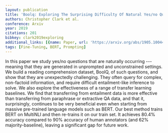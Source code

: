 ```yaml
---
layout: publication
title: 'Boolq: Exploring The Surprising Difficulty Of Natural Yes/no Questions'
authors: Christopher Clark et al.
conference: Arxiv
year: 2019
citations: 201
bibkey: clark2019exploring
additional_links: [{name: Paper, url: 'https://arxiv.org/abs/1905.10044'}]
tags: [Fine-Tuning, BERT, Prompting]
---
```

In this paper we study yes/no questions that are naturally occurring ---
meaning that they are generated in unprompted and unconstrained settings. We
build a reading comprehension dataset, BoolQ, of such questions, and show that
they are unexpectedly challenging. They often query for complex, non-factoid
information, and require difficult entailment-like inference to solve. We also
explore the effectiveness of a range of transfer learning baselines. We find
that transferring from entailment data is more effective than transferring from
paraphrase or extractive QA data, and that it, surprisingly, continues to be
very beneficial even when starting from massive pre-trained language models
such as BERT. Our best method trains BERT on MultiNLI and then re-trains it on
our train set. It achieves 80.4% accuracy compared to 90% accuracy of human
annotators (and 62% majority-baseline), leaving a significant gap for future
work.